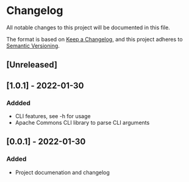 # Changelog
All notable changes to this project will be documented in this file.

The format is based on [Keep a Changelog](https://keepachangelog.com/en/1.0.0/),
and this project adheres to [Semantic Versioning](https://semver.org/spec/v2.0.0.html).

## [Unreleased]

## [1.0.1] - 2022-01-30
### Addded
- CLI features, see -h for usage
- Apache Commons CLI library to parse CLI arguments

## [0.0.1] - 2022-01-30
### Added
- Project documenation and changelog
